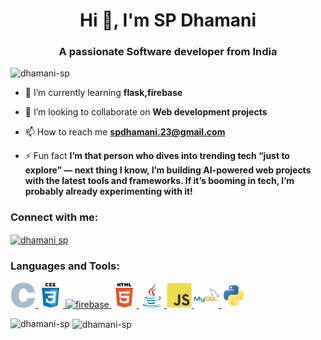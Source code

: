 <h1 align="center">Hi 👋, I'm SP Dhamani</h1>
<h3 align="center">A passionate Software developer from India</h3>

<p align="left"> <img src="https://komarev.com/ghpvc/?username=dhamani-sp&label=Profile%20views&color=0e75b6&style=flat" alt="dhamani-sp" /> </p>

- 🌱 I’m currently learning **flask,firebase**

- 👯 I’m looking to collaborate on **Web development projects**

- 📫 How to reach me **spdhamani.23@gmail.com**

- ⚡ Fun fact **I’m that person who dives into trending tech “just to explore” — next thing I know, I’m building AI-powered web projects with the latest tools and frameworks. If it’s booming in tech, I’m probably already experimenting with it!**

<h3 align="left">Connect with me:</h3>
<p align="left">
<a href="https://linkedin.com/in/dhamani sp" target="blank"><img align="center" src="https://raw.githubusercontent.com/rahuldkjain/github-profile-readme-generator/master/src/images/icons/Social/linked-in-alt.svg" alt="dhamani sp" height="30" width="40" /></a>
</p>

<h3 align="left">Languages and Tools:</h3>
<p align="left"> <a href="https://www.cprogramming.com/" target="_blank" rel="noreferrer"> <img src="https://raw.githubusercontent.com/devicons/devicon/master/icons/c/c-original.svg" alt="c" width="40" height="40"/> </a> <a href="https://www.w3schools.com/css/" target="_blank" rel="noreferrer"> <img src="https://raw.githubusercontent.com/devicons/devicon/master/icons/css3/css3-original-wordmark.svg" alt="css3" width="40" height="40"/> </a> <a href="https://firebase.google.com/" target="_blank" rel="noreferrer"> <img src="https://www.vectorlogo.zone/logos/firebase/firebase-icon.svg" alt="firebase" width="40" height="40"/> </a> <a href="https://www.w3.org/html/" target="_blank" rel="noreferrer"> <img src="https://raw.githubusercontent.com/devicons/devicon/master/icons/html5/html5-original-wordmark.svg" alt="html5" width="40" height="40"/> </a> <a href="https://www.java.com" target="_blank" rel="noreferrer"> <img src="https://raw.githubusercontent.com/devicons/devicon/master/icons/java/java-original.svg" alt="java" width="40" height="40"/> </a> <a href="https://developer.mozilla.org/en-US/docs/Web/JavaScript" target="_blank" rel="noreferrer"> <img src="https://raw.githubusercontent.com/devicons/devicon/master/icons/javascript/javascript-original.svg" alt="javascript" width="40" height="40"/> </a> <a href="https://www.mysql.com/" target="_blank" rel="noreferrer"> <img src="https://raw.githubusercontent.com/devicons/devicon/master/icons/mysql/mysql-original-wordmark.svg" alt="mysql" width="40" height="40"/> </a> <a href="https://www.python.org" target="_blank" rel="noreferrer"> <img src="https://raw.githubusercontent.com/devicons/devicon/master/icons/python/python-original.svg" alt="python" width="40" height="40"/> </a> </p>

<p><img align="left" src="https://github-readme-stats.vercel.app/api/top-langs?username=dhamani-sp&show_icons=true&locale=en&layout=compact" alt="dhamani-sp" /></p>

<p>&nbsp;<img align="center" src="https://github-readme-stats.vercel.app/api?username=dhamani-sp&show_icons=true&locale=en" alt="dhamani-sp" /></p>

